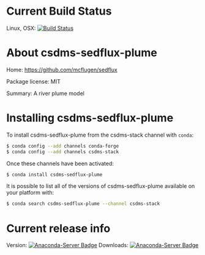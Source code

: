 # Current Build Status

Linux, OSX: [![Build Status](https://travis-ci.org/csdms-stack/sedflux-plume-csdms-recipe.svg?branch=master)](https://travis-ci.org/csdms-stack/sedflux-plume-csdms-recipe)

# About csdms-sedflux-plume

Home: https://github.com/mcflugen/sedflux

Package license: MIT

Summary: A river plume model

# Installing csdms-sedflux-plume

To install csdms-sedflux-plume from the csdms-stack channel with `conda`:

```bash
$ conda config --add channels conda-forge
$ conda config --add channels csdms-stack
```

Once these channels have been activated:

```bash
$ conda install csdms-sedflux-plume
```

It is possible to list all of the versions of csdms-sedflux-plume available on your
platform with:

```bash
$ conda search csdms-sedflux-plume --channel csdms-stack
```

# Current release info

Version: [![Anaconda-Server Badge](https://anaconda.org/csdms-stack/csdms-sedflux-plume/badges/version.svg)](https://anaconda.org/csdms-stack/csdms-sedflux-plume)
Downloads: [![Anaconda-Server Badge](https://anaconda.org/csdms-stack/csdms-sedflux-plume/badges/downloads.svg)](https://anaconda.org/csdms-stack/csdms-sedflux-plume)
